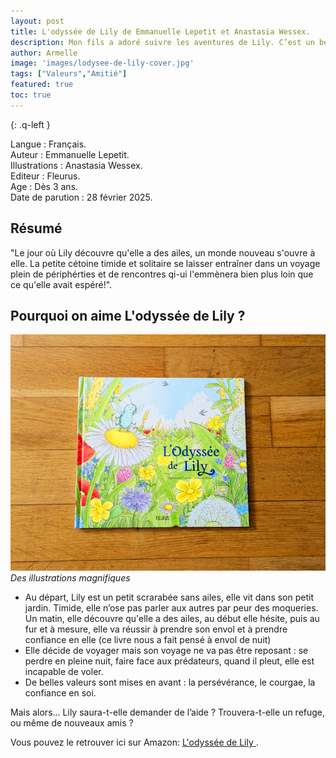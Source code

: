 ```yaml
---
layout: post
title: L'odyssée de Lily de Emmanuelle Lepetit et Anastasia Wessex.
description: Mon fils a adoré suivre les aventures de Lily. C’est un bel exemple pour lui qui, parfois, n’ose pas se lancer. Grâce à Lily, il a compris qu’avec un peu de courage et beaucoup de persévérance, on peut y arriver.
author: Armelle
image: 'images/lodysee-de-lily-cover.jpg'
tags: ["Valeurs","Amitié"]
featured: true
toc: true
---
```


{: .q-left }

Langue : Français.    
Auteur : Emmanuelle Lepetit.     
Illustrations :  Anastasia Wessex.                      
Editeur : Fleurus.               
Age : Dès 3 ans.                            
Date de parution : 28 février 2025.        

## Résumé

"Le jour où Lily découvre qu'elle a des ailes, un monde nouveau s'ouvre à elle. La petite cétoine timide et solitaire se laisser entraîner dans un voyage plein de périphérties et de rencontres qi-ui l'emmènera bien plus loin que ce qu'elle avait espéré!".

## Pourquoi on aime L'odyssée de Lily ?

![Des illustrations magnifiques](images/lodysee-de-lily-cover.jpg)
*Des illustrations magnifiques*
- Au départ, Lily est un petit scrarabée sans ailes, elle vit dans son petit jardin. Timide, elle n’ose pas parler aux autres par peur des moqueries. Un matin, elle découvre qu'elle a des ailes, au début elle hésite, puis au fur et à mesure, elle va réussir à prendre son envol et à prendre confiance en elle (ce livre nous a fait pensé à envol de nuit)
- Elle décide de voyager mais son voyage ne va pas être reposant : se perdre en pleine nuit, faire face aux prédateurs, quand il pleut, elle est incapable de voler.
- De belles valeurs sont mises en avant : la persévérance, le courgae, la confiance en soi.

Mais alors... Lily saura-t-elle demander de l’aide ? Trouvera-t-elle un refuge, ou même de nouveaux amis ?

Vous pouvez le retrouver ici sur Amazon: [L'odyssée de Lily ](https://amzn.to/483qzxS).




